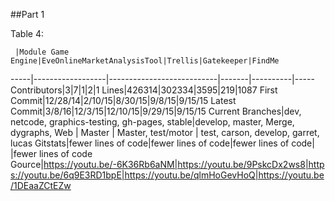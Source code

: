 ##Part 1

Table 4:

     |Module Game Engine|EveOnlineMarketAnalysisTool|Trellis|Gatekeeper|FindMe
-----|------------------|---------------------------|-------|----------|-----
Contributors|3|7|1|2|1
Lines|426314|302334|3595|219|1087
First Commit|12/28/14|2/10/15|8/30/15|9/8/15|9/15/15
Latest Commit|3/8/16|12/3/15|12/10/15|9/29/15|9/15/15
Current Branches|dev, netcode, graphics-testing, gh-pages, stable|develop, master, Merge, dygraphs, Web | Master | Master, test/motor | test, carson, develop, garret, lucas
Gitstats|fewer lines of code|fewer lines of code|fewer lines of code| |fewer lines of code
Gource|https://youtu.be/-6K36Rb6aNM|https://youtu.be/9PskcDx2ws8|https://youtu.be/6q9E3RD1bpE|https://youtu.be/qlmHoGevHoQ|https://youtu.be/1DEaaZCtEZw

